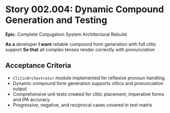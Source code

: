 # Story 002.004: Dynamic Compound Generation and Testing

**Epic**: Complete Conjugation System Architectural Rebuild

**As a** developer
**I want** reliable compound form generation with full clitic support
**So that** all complex tenses render correctly with pronunciation

## Acceptance Criteria
- `CliticOrchestrator` module implemented for reflexive pronoun handling
- Dynamic compound form generation supports clitics and pronunciation output
- Comprehensive unit tests created for clitic placement, imperative forms and IPA accuracy
- Progressive, negative, and reciprocal cases covered in test matrix
